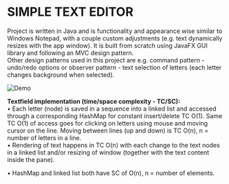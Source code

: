 # SIMPLE TEXT EDITOR
Project is written in Java and is functionality and appearance wise similar to Windows Notepad, with a couple custom adjustments 
(e.g. text dynamically resizes with the app window). It is built from scratch using JavaFX GUI library and following an MVC design pattern. <br />
Other design patterns used in this project are e.g. command pattern - undo/redo options or observer pattern - text selection of letters (each letter changes background when selected).

![Demo](/src/app/View/demo.gif/)

<b>Textfield implementation (time/space complexity - TC/SC):</b> <br />
• Each letter (node) is saved in a sequence into a linked list and accessed through a corresponding HashMap
for constant insert/delete TC O(1). Same TC O(1) of access goes for clicking on letters using mouse and moving cursor on the line.
Moving between lines (up and down) is TC O(n), n = number of letters in a line.<br /> 
• Rendering of text happens in TC O(n) with each change to the text nodes in a linked list and/or resizing of window (together with the text content inside the pane).

• HashMap and linked list both have SC of O(n), n = number of elements. 
